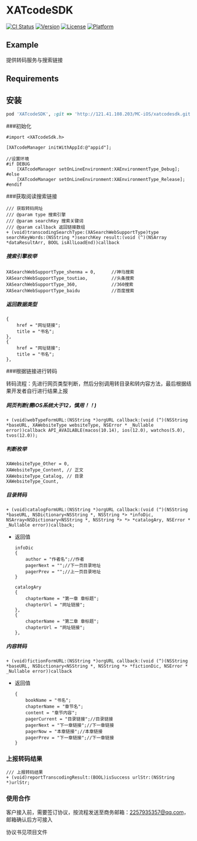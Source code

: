 # XATcodeSDK

[![CI Status](https://img.shields.io/travis/maiyaSJQ/XATcodeSDK.svg?style=flat)](https://travis-ci.org/maiyaSJQ/XATcodeSDK)
[![Version](https://img.shields.io/cocoapods/v/XATcodeSDK.svg?style=flat)](https://cocoapods.org/pods/XATcodeSDK)
[![License](https://img.shields.io/cocoapods/l/XATcodeSDK.svg?style=flat)](https://cocoapods.org/pods/XATcodeSDK)
[![Platform](https://img.shields.io/cocoapods/p/XATcodeSDK.svg?style=flat)](https://cocoapods.org/pods/XATcodeSDK)

## Example

提供转码服务与搜索链接

## Requirements

## 安装

```ruby
pod 'XATcodeSDK', :git => 'http://121.41.108.203/MC-iOS/xatcodesdk.git'
```

###初始化

```
#import <XATcodeSdk.h>
```

```
[XATcodeManager initWithAppId:@"appid"];

//设置环境
#if DEBUG
    [XATcodeManager setOnLineEnvironment:XAEnvironmentType_Debug];
#else
    [XATcodeManager setOnLineEnvironment:XAEnvironmentType_Release];
#endif
```

###获取阅读搜索链接

```
/// 获取转码网址
/// @param type 搜索引擎
/// @param searchKey 搜索关键词
/// @param callback 返回链接数组
+ (void)transcodingSearchType:(XASearchWebSupportType)type searchKeyWords:(NSString *)searchKey result:(void (^)(NSArray *dataResultArr, BOOL isAllLoadEnd))callback
```

##### 搜索引擎枚举

```
XASearchWebSupportType_shenma = 0,      //神马搜索
XASearchWebSupportType_toutiao,         //头条搜索
XASearchWebSupportType_360,             //360搜索
XASearchWebSupportType_baidu            //百度搜索
```

##### 返回数据类型

```
{
    href = "网址链接";
    title = "书名";
},
{
    href = "网址链接";
    title = "书名";
},
```



###根据链接进行转码

转码流程：先进行网页类型判断，然后分别调用转目录和转内容方法，最后根据结果开发者自行进行结果上报

##### 网页判断(需iOS系统大于12，慎用！！)

```
+ (void)webTypeFormURL:(NSString *)orgURL callback:(void (^)(NSString *baseURL, XAWebsiteType websiteType, NSError * _Nullable error))callback API_AVAILABLE(macos(10.14), ios(12.0), watchos(5.0), tvos(12.0));
```

##### 判断枚举

```
XAWebsiteType_Other = 0,
XAWebsiteType_Content, // 正文
XAWebsiteType_Catalog, // 目录
XAWebsiteType_Count,
```

##### 目录转码

```
+ (void)catalogFormURL:(NSString *)orgURL callback:(void (^)(NSString *baseURL, NSDictionary<NSString *, NSString *> *infoDic, NSArray<NSDictionary<NSString *, NSString *> *> *catalogAry, NSError * _Nullable error))callback;
```

* 返回值

  ```
  infoDic
  {
      author = "作者名";//作者
      pagerNext = "";//下一页目录地址
      pagerPrev = "";//上一页目录地址
  }
  
  catalogAry
  {
      chapterName = "第一章 章标题";
      chapterUrl = "网址链接";
  },
  {
      chapterName = "第二章 章标题";
      chapterUrl = "网址链接";
  },
  
  ```

##### 内容转码

```
+ (void)fictionFormURL:(NSString *)orgURL callback:(void (^)(NSString *baseURL, NSDictionary<NSString *, NSString *> *fictionDic, NSError * _Nullable error))callback
```

* 返回值

  ```
  {
      bookName = "书名";
      chapterName = "章节名";
      content = "章节内容";
      pagerCurrent = "目录链接";//目录链接
      pagerNext = "下一章链接";//下一章链接
      pagerNow = "本章链接";//本章链接
      pagerPrev = "下一章链接";//下一章链接
  }
  ```



### 上报转码结果

```
/// 上报转码结果
+ (void)reportTranscodingResult:(BOOL)isSuccess urlStr:(NSString *)urlStr;
```




### 使用合作

客户接入前，需要签订协议，按流程发送至商务邮箱：2257935357@qq.com，邮箱确认后方可接入


协议书见项目文件

